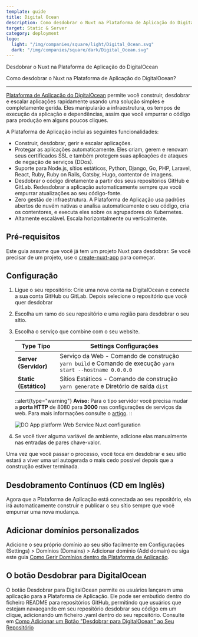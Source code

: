 ```yaml
---
template: guide
title: Digital Ocean
description: Como desdobrar o Nuxt na Plataforma de Aplicação do DigitalOcean?
target: Static & Server
category: deployment
logo:
  light: "/img/companies/square/light/Digital_Ocean.svg"
  dark: "/img/companies/square/dark/Digital_Ocean.svg"
---
```

Desdobrar o Nuxt na Plataforma de Aplicação do DigitalOcean

Como desdobrar o Nuxt na Plataforma de Aplicação do DigitalOcean?

---

[Plataforma de Aplicação do DigitalOcean](https://www.digitalocean.com/products/app-platform/) permite você construir, desdobrar e escalar aplicações rapidamente usando uma solução simples e completamente gerida. Eles manipularão a infraestrutura, os tempos de execução da aplicação e dependências, assim que você empurrar o código para produção em alguns poucos cliques.

A Plataforma de Aplicação inclui as seguintes funcionalidades:

- Construir, desdobrar, gerir e escalar aplicações.
- Protegar as aplicações automaticamente. Eles criam, gerem e renovam seus certificados SSL e também protegem suas aplicações de ataques de negação de serviços (DDos).
- Suporte para Node.js, sítios estáticos, Python, Django, Go, PHP, Laravel, React, Ruby, Ruby on Rails, Gatsby, Hugo, contentor de imagens.
- Desdobrar o código diretamente a partir dos seus repositórios GitHub e GitLab. Redesdobrar a aplicação automaticamente sempre que você empurrar atualizações ao seu código-fonte.
- Zero gestão de infraestrutura. A Plataforma de Aplicação usa padrões abertos de nuvém nativas e analisa automaticamente o seu código, cria os contentores, e executa eles sobre os agrupadores do Kubernetes.
- Altamente escalável. Escala horizontalmente ou verticalmente.

## Pré-requisitos

Este guia assume que você já tem um projeto Nuxt para desdobrar. Se você precisar de um projeto, use o [create-nuxt-app](https://github.com/nuxt/create-nuxt-app) para começar.

## Configuração

1. Ligue o seu repositório: Crie uma nova conta na DigitalOcean e conecte a sua conta GitHub ou GitLab. Depois selecione o repositório que você quer desdobrar
2. Escolha um ramo do seu repositório e uma região para desdobrar o seu sítio.
3. Escolha o serviço que combine com o seu website.

   | Type Tipo      | Settings Configurações                                                              |
   | ---------- | ---------------------------------------------------------------------- |
   | **Server (Servidor)** | Serviço da Web - Comando de construção `yarn build` e Comando de execução `yarn start --hostname 0.0.0.0`  |
   | **Static (Estático)** | Sítios Estáticos - Comando de construção `yarn generate` e Diretório de saída `dist` |

   ::alert{type="warning"}
    **Aviso:** Para o tipo servidor você precisa mudar a **porta HTTP** de 8080 para **3000** nas configurações de serviços da web. Para mais informações consulte o [artigo](https://dev.to/tillsanders/deploy-nuxt-js-on-digitalocean-app-platform-in-5-minutes-or-less-2dij).
   ::

   ![DO App platform Web Service Nuxt configuration](https://i.imgur.com/BhBu49J.png)

4. Se você tiver alguma variável de ambiente, adicione elas manualmente nas entradas de pares chave-valor.

Uma vez que você passar o processo, você toca em desdobrar e seu sítio estará a viver uma url autogerada o mais cedo possível depois que a construção estiver terminada.

## Desdobramento Contínuos (CD em Inglês)

Agora que a Plataforma de Aplicação está conectada ao seu repositório, ela irá automaticamente construir e publicar o seu sítio sempre que você empurrar uma nova mudança.

## Adicionar domínios personalizados

Adicione o seu próprio domínio ao seu sítio facilmente em Configurações (Settings) > Domínios (Domains)  > Adicionar domínio (Add domain) ou siga este guia [Como Gerir Domínios dentro da Plataforma de Aplicação](https://www.digitalocean.com/docs/app-platform/how-to/manage-domains/).

## O botão Desdobrar para DigitalOcean

O botão Desdobrar para DigitalOcean permite os usuários lançarem uma aplicação para a Plataforma de Aplicação. Ele pode ser embutido dentro do ficheiro README para repositórios GitHub, permitindo que usuários que estejam navaegando em seu repositório desdobrar seu código em um clique, adicionando um ficheiro .yaml dentro do seu repositório. Consulte em [Como Adicionar um Botão "Desdobrar para DigitalOcean" ao Seu Repositório](https://www.digitalocean.com/docs/app-platform/how-to/add-deploy-do-button/)
